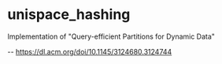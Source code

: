 # unispace_hashing
Implementation of "Query-efficient Partitions for Dynamic Data"


 -- https://dl.acm.org/doi/10.1145/3124680.3124744
